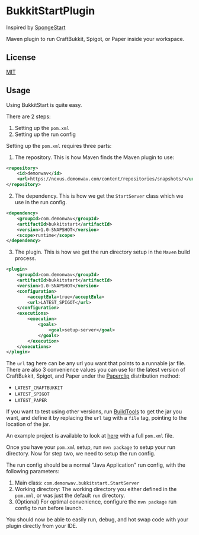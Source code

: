 BukkitStartPlugin
===========

Inspired by [SpongeStart](https://github.com/Qixalite/SpongeStart)

Maven plugin to run CraftBukkit, Spigot, or Paper inside your workspace.

License
-------

[MIT](license.txt)

Usage
-----

Using BukkitStart is quite easy.

There are 2 steps:

 1. Setting up the `pom.xml`
 2. Setting up the run config

Setting up the `pom.xml` requires three parts:

 1. The repository. This is how Maven finds the Maven plugin to use:
 
 ```xml
 <repository>
     <id>demonwav</id>
     <url>https://nexus.demonwav.com/content/repositories/snapshots/</url>
 </repository>
 ```
 
 2. The dependency. This is how we get the `StartServer` class which we use in the run config.
 
 ```xml
 <dependency>
     <groupId>com.demonwav</groupId>
     <artifactId>bukkitstart</artifactId>
     <version>1.0-SNAPSHOT</version>
     <scope>runtime</scope>
 </dependency>
 ```
 3. The plugin. This is how we get the run directory setup in the `Maven` build process.
 
 ```xml
 <plugin>
     <groupId>com.demonwav</groupId>
     <artifactId>bukkitstart</artifactId>
     <version>1.0-SNAPSHOT</version>
     <configuration>
         <acceptEula>true</acceptEula>
         <url>LATEST_SPIGOT</url>
     </configuration>
     <executions>
         <execution>
             <goals>
                 <goal>setup-server</goal>
             </goals>
         </execution>
     </executions>
 </plugin>
 ```
 The `url` tag here can be any url you want that points to a runnable jar file. There are also 3 convenience values you can use for the
 latest version of CraftBukkit, Spigot, and Paper under the [Paperclip](https://aquifermc.org/threads/paperclip.4/) distribution method:
 
  * `LATEST_CRAFTBUKKIT`
  * `LATEST_SPIGOT`
  * `LATEST_PAPER`
  
 If you want to test using other versions, run [BuildTools](https://www.spigotmc.org/wiki/buildtools/) to get the jar you want, and define
 it by replacing the `url` tag with a `file` tag, pointing to the location of the jar.

An example project is available to look at [here](https://github.com/DemonWav/BukkitStart/tree/master/example) with a full `pom.xml` file.

Once you have your `pom.xml` setup, run `mvn package` to setup your run directory. Now for step two, we need to setup the run config.

The run config should be a normal "Java Application" run config, with the following parameters:

 1. Main class: `com.demonwav.bukkitstart.StartServer`
 2. Working directory: The working directory you either defined in the `pom.xml`, or was just the default `run` directory.
 3. (Optional) For optimal convenience, configure the `mvn package` run config to run before launch.

You should now be able to easily run, debug, and hot swap code with your plugin directly from your IDE.
